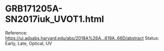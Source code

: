 # GRB171205A-SN2017iuk_UVOT1.html

Reference: https://ui.adsabs.harvard.edu/abs/2018A%26A...619A..66D/abstract
Status: Early, Late, Optical, UV